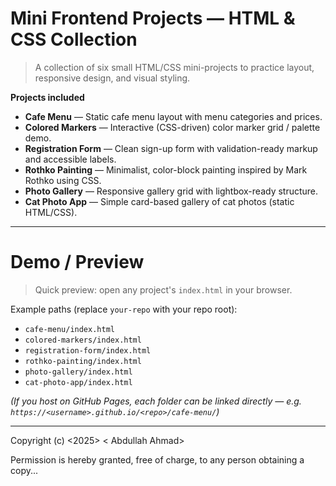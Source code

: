 # Mini Frontend Projects — HTML & CSS Collection

> A collection of six small HTML/CSS mini-projects to practice layout, responsive design, and visual styling.

**Projects included**
- **Cafe Menu** — Static cafe menu layout with menu categories and prices.  
- **Colored Markers** — Interactive (CSS-driven) color marker grid / palette demo.  
- **Registration Form** — Clean sign-up form with validation-ready markup and accessible labels.  
- **Rothko Painting** — Minimalist, color-block painting inspired by Mark Rothko using CSS.  
- **Photo Gallery** — Responsive gallery grid with lightbox-ready structure.  
- **Cat Photo App** — Simple card-based gallery of cat photos (static HTML/CSS).

---

# Demo / Preview
> Quick preview: open any project's `index.html` in your browser.

Example paths (replace `your-repo` with your repo root):
- `cafe-menu/index.html`  
- `colored-markers/index.html`  
- `registration-form/index.html`  
- `rothko-painting/index.html`  
- `photo-gallery/index.html`  
- `cat-photo-app/index.html`

*(If you host on GitHub Pages, each folder can be linked directly — e.g. `https://<username>.github.io/<repo>/cafe-menu/`)*

---

Copyright (c) <2025> < Abdullah Ahmad>

Permission is hereby granted, free of charge, to any person obtaining a copy...

